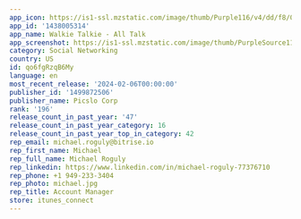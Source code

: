 ```yaml
---
app_icon: https://is1-ssl.mzstatic.com/image/thumb/Purple116/v4/dd/f8/07/ddf807fe-80aa-e2d1-6617-e5ccd614b26f/AppIcon-0-0-1x_U007epad-0-0-85-220.png/1024x1024bb.png
app_id: '1438005314'
app_name: Walkie Talkie - All Talk
app_screenshot: https://is1-ssl.mzstatic.com/image/thumb/PurpleSource116/v4/50/5c/76/505c7609-e5f8-b7a9-d9a7-7a0cf4faa2f7/dc1471c3-a8ed-4d45-954f-3f0442198395_screen01.png/1242x2688bb.png
category: Social Networking
country: US
id: qo6fgRzqB6My
language: en
most_recent_release: '2024-02-06T00:00:00'
publisher_id: '1499872506'
publisher_name: Picslo Corp
rank: '196'
release_count_in_past_year: '47'
release_count_in_past_year_category: 16
release_count_in_past_year_top_in_category: 42
rep_email: michael.roguly@bitrise.io
rep_first_name: Michael
rep_full_name: Michael Roguly
rep_linkedin: https://www.linkedin.com/in/michael-roguly-77376710
rep_phone: +1 949-233-3404
rep_photo: michael.jpg
rep_title: Account Manager
store: itunes_connect
---
```

